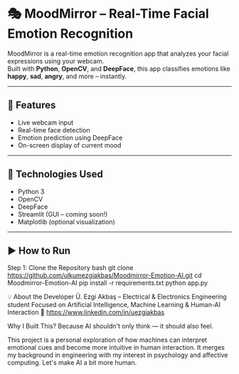 # 🎭 MoodMirror – Real-Time Facial Emotion Recognition

MoodMirror is a real-time emotion recognition app that analyzes your facial expressions using your webcam.  
Built with **Python**, **OpenCV**, and **DeepFace**, this app classifies emotions like **happy**, **sad**, **angry**, and more – instantly.

---

## 🚀 Features
- Live webcam input
- Real-time face detection
- Emotion prediction using DeepFace
- On-screen display of current mood

---

## 🧠 Technologies Used
- Python 3
- OpenCV
- DeepFace
- Streamlit (GUI – coming soon!)
- Matplotlib (optional visualization)

---

## ▶️ How to Run
Step 1: Clone the Repository
bash
git clone https://github.com/ulkumezgiakbas/Moodmirror-Emotion-AI.git
cd Moodmirror-Emotion-AI
pip install -r requirements.txt
python app.py

💡 About the Developer
Ü. Ezgi Akbaş – Electrical & Electronics Engineering student
Focused on Artificial Intelligence, Machine Learning & Human-AI Interaction
🔗 https://www.linkedin.com/in/uezgiakbas

Why I Built This?
Because AI shouldn't only think — it should also feel.

This project is a personal exploration of how machines can interpret emotional cues and become more intuitive in human interaction. It merges my background in engineering with my interest in psychology and affective computing.
Let's make AI a bit more human.


